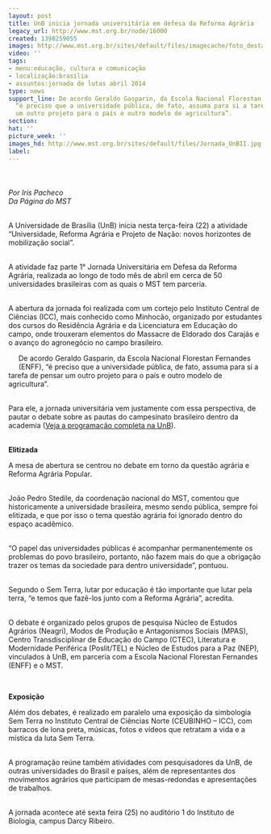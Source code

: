 ```yaml
---
layout: post
title: UnB inicia jornada universitária em defesa da Reforma Agrária
legacy_url: http://www.mst.org.br/node/16000
created: 1398259055
images: http://www.mst.org.br/sites/default/files/imagecache/foto_destaque/Jornada_UnBII.jpg
video: ''
tags:
- menu:educação, cultura e comunicação
- localização:brasília
- assuntos:jornada de lutas abril 2014
type: news
support_line: De acordo Geraldo Gasparin, da Escola Nacional Florestan Fernandes (ENFF),
  “é preciso que a universidade pública, de fato, assuma para si a tarefa de pensar
  um outro projeto para o país e outro modelo de agricultura”.
section: 
hat: ''
picture_week: ''
images_hd: http://www.mst.org.br/sites/default/files/Jornada_UnBII.jpg
label: 
---
```

<p class="MsoNormal"><em><img style="margin: 10px;" src="http://www.mst.org.br/sites/default/files/jornada_UnB.jpg" alt=""><br><br>Por Iris Pacheco<br></em><em>Da Página do MST<br></em>&nbsp;</p><p class="MsoNormal">A Universidade de Brasília (UnB) inicia nesta terça-feira (22) a atividade “Universidade, Reforma Agrária e Projeto de Nação: novos horizontes de mobilização social”.<br>&nbsp;</p><p class="MsoNormal">A atividade faz parte 1° Jornada Universitária em Defesa da Reforma Agrária, realizada ao longo de todo mês de abril em cerca de 50 universidades brasileiras com as quais o MST tem parceria.</p><p class="MsoNormal"><br>A abertura da jornada foi realizada com um cortejo pelo Instituto Central de Ciências (ICC), mais conhecido como Minhocão, organizado por estudantes dos cursos do Residência Agrária e da Licenciatura em Educação do campo, onde trouxeram elementos do Massacre de Eldorado dos Carajás e o avanço do agronegócio no campo brasileiro.</p><p><img style="margin: 10px; float: left;" src="http://www.mst.org.br/sites/default/files/cortejo2.jpg" alt=""></p><p class="MsoNormal">De acordo Geraldo Gasparin, da Escola Nacional Florestan Fernandes (ENFF), “é preciso que a universidade pública, de fato, assuma para si a tarefa de pensar um outro projeto para o país e outro modelo de agricultura”.</p><p class="MsoNormal"><br>Para ele, a jornada universitária vem justamente com essa perspectiva, de pautar o debate sobre as pautas do campesinato brasileiro dentro da academia (<a href="http://modosdeproducao.wordpress.com/2014/04/17/programacao-i-jornada-universidade-reforma-agraria-e-projeto-de-nacao-novos-horizontes-de-mobilizacao-social/" target="_blank">Veja a programação completa na UnB</a>).</p><p class="MsoNormal"><br> <strong>Elitizada</strong></p><p class="MsoNormal">A mesa de abertura se centrou no debate em torno da questão agrária e Reforma Agrária Popular.<br>&nbsp;</p><p class="MsoNormal">João Pedro Stedile, da coordenação nacional do MST, comentou que historicamente a universidade brasileira, mesmo sendo pública, sempre foi elitizada, e que por isso o tema questão agrária foi ignorado dentro do espaço acadêmico.</p><p class="MsoNormal"><br>“O papel das universidades públicas é acompanhar permanentemente os problemas do povo brasileiro, portanto, não fazem mais do que a obrigação trazer os temas da sociedade para dentro universidade”, pontuou.</p><p class="MsoNormal"><br>Segundo o Sem Terra, lutar por educação é tão importante que lutar pela terra, “e temos que fazê-los junto com a Reforma Agrária”, acredita.<br>&nbsp;</p><div><p class="MsoNormal">O debate é organizado pelos grupos de pesquisa Núcleo de Estudos Agrários (Neagri), Modos de Produção e Antagonismos Sociais (MPAS), Centro Transdisciplinar de Educação do Campo (CTEC), Literatura e Modernidade Periférica (Poslit/TEL) e Núcleo de Estudos para a Paz (NEP), vinculados à UnB, em parceria com a Escola Nacional Florestan Fernandes (ENFF) e o MST.</p><img style="margin: 10px; float: right;" src="http://www.mst.org.br/sites/default/files/barraca%20simbologia2.jpg" alt=""></div><div><br><p class="MsoNormal"><strong>Exposição</strong></p></div><div><p class="MsoNormal">Além dos debates, é realizado em paralelo uma exposição da simbologia Sem Terra no Instituto Central de Ciências Norte (CEUBINHO – ICC), com barracos de lona preta, músicas, fotos e vídeos que retratam a vida e a mística da luta Sem Terra.</p><p class="MsoNormal"><br>A programação reúne também atividades com pesquisadores da UnB, de outras universidades do Brasil e países, além de representantes dos movimentos agrários que participam de mesas-redondas e apresentações de trabalhos.</p><p><br>A jornada acontece até sexta feira (25) no auditório 1 do Instituto de Biologia, campus Darcy Ribeiro.</p><p>&nbsp;</p></div>
